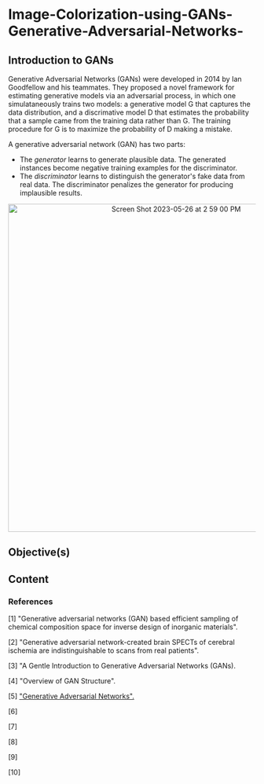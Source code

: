 # Image-Colorization-using-GANs-Generative-Adversarial-Networks-


## Introduction to GANs

Generative Adversarial Networks (GANs) were developed in 2014 by Ian Goodfellow and his teammates. They proposed a novel framework for estimating generative models via an adversarial process, in which one simulataneously trains two models: a generative model G that captures the data distribution, and a discrimative model D that estimates the probability that a sample came from the training data rather than G. The training procedure for G is to maximize the probability of D making a mistake. 

A generative adversarial network (GAN) has two parts:
  * The *generator* learns to generate plausible data. The generated instances become negative training examples for the discriminator.
  * The *discriminator* learns to distinguish the generator's fake data from real data. The discriminator penalizes the generator for producing implausible results.


<p align="center">
 <img width="668" alt="Screen Shot 2023-05-26 at 2 59 00 PM" src="https://github.com/aliamrod/Image-Colorization-using-GANs-Generative-Adversarial-Networks-/assets/62684338/4f21f204-df2d-4c7f-bc24-6ddcac96fd29">

 

## Objective(s)

## Content




### References
[1] "Generative adversarial networks (GAN) based efficient sampling of chemical composition space for inverse design of inorganic materials". 

[2] "Generative adversarial network-created brain SPECTs of cerebral ischemia are indistinguishable to scans from real patients".

[3] "A Gentle Introduction to Generative Adversarial Networks (GANs).

[4] "Overview of GAN Structure". 

[5] ["Generative Adversarial Networks". ]([url](https://arxiv.org/abs/1406.2661))

[6]

[7]

[8]

[9]

[10]

